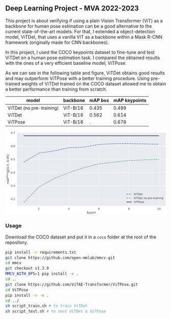 ## Deep Learning Project - MVA 2022-2023

This project is about verifying if using a plain Vision Transformer (ViT) as a backbone for human pose estimation
can be a good alternative to the current state-of-the-art models.
For that, I extended a object-detection model, ViTDet, that uses a vanilla ViT as a backbone within a Mask R-CNN
framework (originally made for CNN backbones). 

In this project, I used the COCO keypoints dataset to fine-tune and test ViTDet on a human pose estimation task.
I compared the obtained results with the ones of a very efficient baseline model, ViTPose.

As we can see in the following table and figure, ViTDet obtains good results and may outperform ViTPose
with a better training procedure. Using pre-trained weights of ViTDet trained on the COCO dataset allowed me to
obtain a better performance than training from scratch.

| model | backbone | mAP box | mAP keypoints |
|   --- |      --- |     --- |           --- |
| ViTDet (no pre-training) | ViT-B/16 | 0.435 | 0.499 |
| ViTDet | ViT-B/16 | 0.562 | 0.614 |
| ViTPose | ViT-B/16 | . | 0.678 |


![](figures/mAPs_all_models.png)

### Usage
Download the COCO dataset and put it in a `coco` folder at the root of the repository.

```bash
pip install -r requirements.txt
git clone https://github.com/open-mmlab/mmcv.git
cd mmcv
git checkout v1.3.9
MMCV_WITH_OPS=1 pip install -e .
cd ..
git clone https://github.com/ViTAE-Transformer/ViTPose.git
cd ViTPose
pip install -v -e .
cd ../
sh script_train.sh # to train ViTDet
sh script_test.sh # to test ViTDet & ViTPose
```
